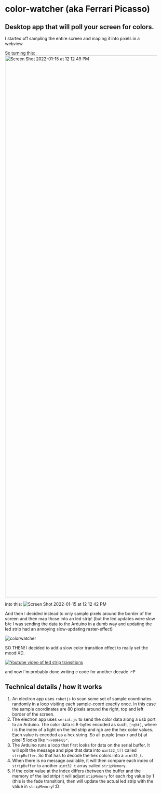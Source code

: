 # color-watcher (aka Ferrari Picasso)

## Desktop app that will poll your screen for colors.

I started off sampling the entire screen and maping it into pixels in a webview.

So turning this:
<img width="1787" alt="Screen Shot 2022-01-15 at 12 12 49 PM" src="https://user-images.githubusercontent.com/2433091/149634937-719da7e3-359e-4a7a-93e1-aac7e63f48d7.png">

into this:
![Screen Shot 2022-01-15 at 12 12 42 PM](https://user-images.githubusercontent.com/2433091/149634944-d5845bd8-c080-4eb4-84ff-3a13bfdaedbf.png)

And then I decided instead to only sample pixels around the border of the screen and then map those into an led strip! (but the led updates were slow b/c I was sending the data to the Arduino in a dumb way and updating the led strip had an annoying slow-updating raster-effect)

![colorwatcher](https://user-images.githubusercontent.com/2433091/149700996-3b285906-9d0f-4578-87a6-166ddb252196.jpg)

SO THEN! I decided to add a slow color transition effect to really set the mood XD.

[![Youtube video of led strip transitions](http://img.youtube.com/vi/XLQfzb2OnuU/0.jpg)](http://www.youtube.com/watch?v=XLQfzb2OnuU "Color fade ambient lighting")

and now I'm probably done writing c code for another decade :-P


## Technical details / how it works
1) An electron app uses `robotjs` to scan some set of sample coordinates randomly in a loop visiting each sample-coord exactly once. In this case the sample coordinates are 80 pixels around the right, top and left border of the screen.
2) The electron app uses `serial.js` to send the color data along a usb port to an Arduino. The color data is 8-bytes encoded as such, `[rgbi]`, where i is the index of a light on the led strip and rgb are the hex color values. Each value is encoded as a hex string. So all purple (max r and b) at pixel 5 looks like `"FF00FF05"`.
3) The Arduino runs a loop that first looks for data on the serial buffer. It will split the message and pipe that data into `uint32_t[]` called `stripBuffer`. So that has to decode the hex colors into a `uint32_t`. 
4) When there is no message available, it will then compare each index of `stripBuffer` to another `uint32_t` array called `stripMemory`. 
5) If the color value at the index differs (between the buffer and the memory of the led strip) it will adjust `stipMemory` for each rbg value by 1 (this is the fade transition), then will update the actual led strip with the value in `stripMemory`! :D
